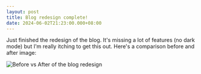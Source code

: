 ```yaml
---
layout: post
title: Blog redesign complete!
date: 2024-06-02T21:23:00.000+08:00
---
```

Just finished the redesign of the blog. It's missing a lot of features (no dark mode) but I'm really itching to get this out. Here's a comparison before and after image:

![Before vs After of the blog redesign](img/uploads/redesign-vs-old-blog.png "Before vs After of blog redesign")
